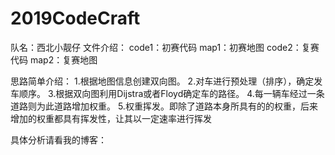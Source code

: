 # 2019CodeCraft
队名：西北小靓仔
文件介绍：
code1：初赛代码
map1：初赛地图
code2：复赛代码
map2：复赛地图

思路简单介绍：
1.根据地图信息创建双向图。
2.对车进行预处理（排序），确定发车顺序。
3.根据双向图利用Dijstra或者Floyd确定车的路径。
4.每一辆车经过一条道路则为此道路增加权重。
5.权重挥发。即除了道路本身所具有的的权重，后来增加的权重都具有挥发性，让其以一定速率进行挥发

具体分析请看我的博客：
